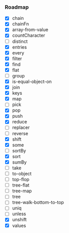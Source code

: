 ### Roadmap

- [x] chain
- [x] chainFn
- [x] array-from-value
- [x] countCharacter
- [ ] distinct
- [x] entries
- [x] every
- [x] filter
- [x] find
- [x] flat
- [ ] group
- [x] is-equal-object-on
- [x] join
- [x] keys
- [x] map
- [ ] pick
- [x] pop
- [x] push
- [x] reduce
- [ ] replacer
- [ ] reverse
- [x] shift
- [x] some
- [ ] sortBy
- [x] sort
- [x] sumBy
- [ ] take
- [ ] to-object
- [ ] top-flop
- [ ] tree-flat
- [ ] tree-map
- [ ] tree
- [ ] tree-walk-bottom-to-top
- [ ] uniq
- [ ] unless
- [x] unshift
- [x] values
